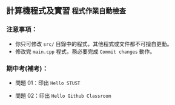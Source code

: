 ## 計算機程式及實習 `程式作業自動檢查`

### 注意事項：
- 你只可修改 `src/` 目錄中的程式，其他程式或文件都不可擅自更動。
- 修改完 `main.cpp` 程式，務必要完成 `Commit changes` 動作。

### 期中考(補考)： 

* 問題 01：印出 `Hello STUST`

* 問題 02：印出 `Hello Github Classroom`

